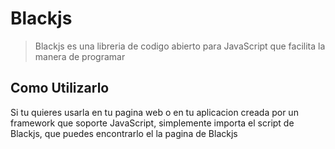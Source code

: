 # Blackjs
> Blackjs es una libreria de codigo abierto para JavaScript que facilita la manera de programar

## Como Utilizarlo

Si tu quieres usarla en tu pagina web o en tu aplicacion creada por un framework que soporte JavaScript, simplemente importa el script de Blackjs, que puedes encontrarlo el la pagina de Blackjs

